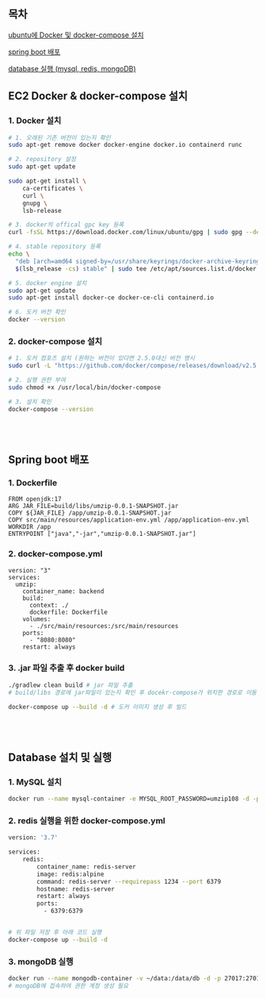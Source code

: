 ## 목차

[ubuntu에 Docker 및 docker-compose 설치](#ec2-docker--docker-compose-설치)

[spring boot 배포](#spring-boot-배포)

[database 실행 (mysql, redis, mongoDB)](#database-설치-및-실행)

## EC2 Docker & docker-compose 설치

### 1. Docker 설치

```bash
# 1. 오래된 기존 버전이 있는지 확인
sudo apt-get remove docker docker-engine docker.io containerd runc

# 2. repository 설정
sudo apt-get update

sudo apt-get install \
    ca-certificates \
    curl \
    gnupg \
    lsb-release

# 3. docker의 offical gpc key 등록
curl -fsSL https://download.docker.com/linux/ubuntu/gpg | sudo gpg --dearmor -o /usr/share/keyrings/docker-archive-keyring.gpg

# 4. stable repository 등록
echo \
  "deb [arch=amd64 signed-by=/usr/share/keyrings/docker-archive-keyring.gpg] https://download.docker.com/linux/ubuntu \
  $(lsb_release -cs) stable" | sudo tee /etc/apt/sources.list.d/docker.list > /dev/null

# 5. docker engine 설치
sudo apt-get update
sudo apt-get install docker-ce docker-ce-cli containerd.io

# 6. 도커 버전 확인
docker --version
```

### 2. docker-compose 설치

```bash
# 1. 도커 컴포즈 설치 (원하는 버전이 있다면 2.5.0대신 버전 명시
sudo curl -L "https://github.com/docker/compose/releases/download/v2.5.0/docker-compose-$(uname -s)-$(uname -m)" -o /usr/local/bin/docker-compose

# 2. 실행 권한 부여
sudo chmod +x /usr/local/bin/docker-compose

# 3. 설치 확인
docker-compose --version
```

<br>
<br>

## Spring boot 배포

### 1. Dockerfile

```
FROM openjdk:17
ARG JAR_FILE=build/libs/umzip-0.0.1-SNAPSHOT.jar
COPY ${JAR_FILE} /app/umzip-0.0.1-SNAPSHOT.jar
COPY src/main/resources/application-env.yml /app/application-env.yml
WORKDIR /app
ENTRYPOINT ["java","-jar","umzip-0.0.1-SNAPSHOT.jar"]
```

### 2. docker-compose.yml

```
version: "3"
services:
  umzip:
    container_name: backend
    build:
      context: ./
      dockerfile: Dockerfile
    volumes:
      - ./src/main/resources:/src/main/resources
    ports:
      - "8080:8080"
    restart: always

```

### 3. .jar 파일 추출 후 docker build

```bash
./gradlew clean build # jar 파일 추출
# build/libs 경로에 jar파일이 있는지 확인 후 docekr-compose가 위치한 경로로 이동

docker-compose up --build -d # 도커 이미지 생성 후 빌드
```

<br>
<br>

## Database 설치 및 실행

### 1. MySQL 설치

```bash
docker run --name mysql-container -e MYSQL_ROOT_PASSWORD=umzip108 -d -p 3306:3306 mysql:8.0.33
```

### 2. redis 실행을 위한 docker-compose.yml

```bash
version: '3.7'

services:
    redis:
        container_name: redis-server
        image: redis:alpine
        command: redis-server --requirepass 1234 --port 6379
        hostname: redis-server
        restart: always
        ports:
          - 6379:6379


# 위 파일 저장 후 아래 코드 실행
docker-compose up --build -d
```

### 3. mongoDB 실행

```bash
docker run --name mongodb-container -v ~/data:/data/db -d -p 27017:27017 mongo
# mongoDB에 접속하여 권한 계정 생성 필요
```
